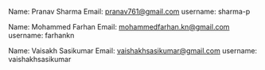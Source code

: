 Name: Pranav Sharma
Email: pranav761@gmail.com
username: sharma-p

Name: Mohammed Farhan
Email: mohammedfarhan.kn@gmail.com
username: farhankn

Name: Vaisakh Sasikumar
Email: vaishakhsasikumar@gmail.com
username: vaishakhsasikumar
